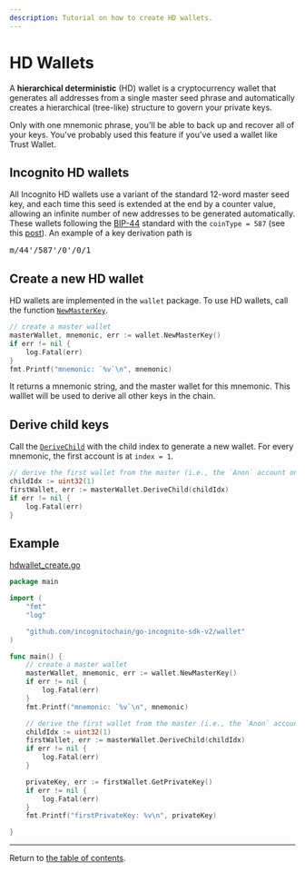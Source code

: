 ```yaml
---
description: Tutorial on how to create HD wallets.
---
```

# HD Wallets
A **hierarchical deterministic** (HD) wallet is a cryptocurrency wallet that generates all addresses from a single master seed phrase and automatically creates a hierarchical (tree-like) structure to govern your private keys.

Only with one mnemonic phrase, you'll be able to back up and recover all of your keys. You've probably used this feature if you've used a wallet like Trust Wallet.

## Incognito HD wallets
All Incognito HD wallets use a variant of the standard 12-word master seed key, and each time this seed is extended at the end by a counter value, allowing an infinite number of new addresses to be generated automatically.
These wallets following the [BIP-44](https://github.com/bitcoin/bips/blob/master/bip-0044.mediawiki) standard with the `coinType = 587` (see this [post](https://github.com/satoshilabs/slips/blob/master/slip-0044.md)). An example of a key derivation path is 
<pre>
m/44'/587'/0'/0/1
</pre>

## Create a new HD wallet
HD wallets are implemented in the `wallet` package. To use HD wallets, call the function [`NewMasterKey`](../../../wallet/hdwallet.go).
```go
// create a master wallet
masterWallet, mnemonic, err := wallet.NewMasterKey()
if err != nil {
	log.Fatal(err)
}
fmt.Printf("mnemonic: `%v`\n", mnemonic)
```
It returns a mnemonic string, and the master wallet for this mnemonic. This walllet will be used to derive all other keys in the chain. 

## Derive child keys
Call the [`DeriveChild`](../../../wallet/hdwallet.go) with the child index to generate a new wallet. For every mnemonic, the first account is at `index = 1`. 
```go
// derive the first wallet from the master (i.e., the `Anon` account on the Incognito wallet)
childIdx := uint32(1)
firstWallet, err := masterWallet.DeriveChild(childIdx)
if err != nil {
	log.Fatal(err)
}
```

## Example
[hdwallet_create.go](../../code/accounts/hdwallet_create/hdwallet_create.go)

```go
package main

import (
	"fmt"
	"log"

	"github.com/incognitochain/go-incognito-sdk-v2/wallet"
)

func main() {
	// create a master wallet
	masterWallet, mnemonic, err := wallet.NewMasterKey()
	if err != nil {
		log.Fatal(err)
	}
	fmt.Printf("mnemonic: `%v`\n", mnemonic)

	// derive the first wallet from the master (i.e., the `Anon` account on the Incognito wallet)
	childIdx := uint32(1)
	firstWallet, err := masterWallet.DeriveChild(childIdx)
	if err != nil {
		log.Fatal(err)
	}

	privateKey, err := firstWallet.GetPrivateKey()
	if err != nil {
		log.Fatal(err)
	}
	fmt.Printf("firstPrivateKey: %v\n", privateKey)

}
```
---
Return to [the table of contents](../../../README.md).
